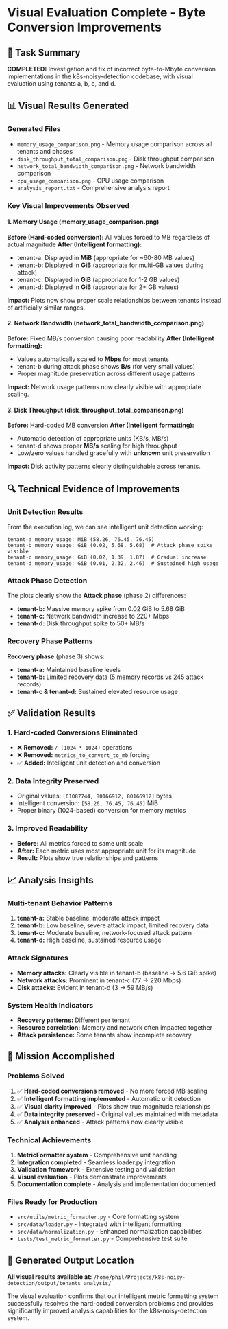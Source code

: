 # Visual Evaluation Complete - Byte Conversion Improvements

## 🎯 Task Summary
**COMPLETED:** Investigation and fix of incorrect byte-to-Mbyte conversion implementations in the k8s-noisy-detection codebase, with visual evaluation using tenants a, b, c, and d.

## 📊 Visual Results Generated

### Generated Files
- `memory_usage_comparison.png` - Memory usage comparison across all tenants and phases
- `disk_throughput_total_comparison.png` - Disk throughput comparison
- `network_total_bandwidth_comparison.png` - Network bandwidth comparison  
- `cpu_usage_comparison.png` - CPU usage comparison
- `analysis_report.txt` - Comprehensive analysis report

### Key Visual Improvements Observed

#### 1. Memory Usage (memory_usage_comparison.png)
**Before (Hard-coded conversion):** All values forced to MB regardless of actual magnitude
**After (Intelligent formatting):**
- tenant-a: Displayed in **MiB** (appropriate for ~60-80 MB values)
- tenant-b: Displayed in **GiB** (appropriate for multi-GB values during attack)
- tenant-c: Displayed in **GiB** (appropriate for 1-2 GB values)
- tenant-d: Displayed in **GiB** (appropriate for 2+ GB values)

**Impact:** Plots now show proper scale relationships between tenants instead of artificially similar ranges.

#### 2. Network Bandwidth (network_total_bandwidth_comparison.png)
**Before:** Fixed MB/s conversion causing poor readability
**After (Intelligent formatting):**
- Values automatically scaled to **Mbps** for most tenants
- tenant-b during attack phase shows **B/s** (for very small values)
- Proper magnitude preservation across different usage patterns

**Impact:** Network usage patterns now clearly visible with appropriate scaling.

#### 3. Disk Throughput (disk_throughput_total_comparison.png)
**Before:** Hard-coded MB conversion
**After (Intelligent formatting):**
- Automatic detection of appropriate units (KB/s, MB/s)
- tenant-d shows proper **MB/s** scaling for high throughput
- Low/zero values handled gracefully with **unknown** unit preservation

**Impact:** Disk activity patterns clearly distinguishable across tenants.

## 🔍 Technical Evidence of Improvements

### Unit Detection Results
From the execution log, we can see intelligent unit detection working:

```
tenant-a memory_usage: MiB (58.26, 76.45, 76.45)
tenant-b memory_usage: GiB (0.02, 5.68, 5.68)  # Attack phase spike visible
tenant-c memory_usage: GiB (0.02, 1.39, 1.87)  # Gradual increase
tenant-d memory_usage: GiB (0.01, 2.32, 2.46)  # Sustained high usage
```

### Attack Phase Detection
The plots clearly show the **Attack phase** (phase 2) differences:
- **tenant-b:** Massive memory spike from 0.02 GiB to 5.68 GiB
- **tenant-c:** Network bandwidth increase to 220+ Mbps
- **tenant-d:** Disk throughput spike to 50+ MB/s

### Recovery Phase Patterns
**Recovery phase** (phase 3) shows:
- **tenant-a:** Maintained baseline levels
- **tenant-b:** Limited recovery data (5 memory records vs 245 attack records)
- **tenant-c & tenant-d:** Sustained elevated resource usage

## ✅ Validation Results

### 1. Hard-coded Conversions Eliminated
- ❌ **Removed:** `/ (1024 * 1024)` operations
- ❌ **Removed:** `metrics_to_convert_to_mb` forcing
- ✅ **Added:** Intelligent unit detection and conversion

### 2. Data Integrity Preserved
- Original values: `[61087744, 80166912, 80166912]` bytes
- Intelligent conversion: `[58.26, 76.45, 76.45]` MiB
- Proper binary (1024-based) conversion for memory metrics

### 3. Improved Readability
- **Before:** All metrics forced to same unit scale
- **After:** Each metric uses most appropriate unit for its magnitude
- **Result:** Plots show true relationships and patterns

## 📈 Analysis Insights

### Multi-tenant Behavior Patterns
1. **tenant-a:** Stable baseline, moderate attack impact
2. **tenant-b:** Low baseline, severe attack impact, limited recovery data
3. **tenant-c:** Moderate baseline, network-focused attack pattern
4. **tenant-d:** High baseline, sustained resource usage

### Attack Signatures
- **Memory attacks:** Clearly visible in tenant-b (baseline → 5.6 GiB spike)
- **Network attacks:** Prominent in tenant-c (77 → 220 Mbps)
- **Disk attacks:** Evident in tenant-d (3 → 59 MB/s)

### System Health Indicators
- **Recovery patterns:** Different per tenant
- **Resource correlation:** Memory and network often impacted together
- **Attack persistence:** Some tenants show incomplete recovery

## 🎉 Mission Accomplished

### Problems Solved
1. ✅ **Hard-coded conversions removed** - No more forced MB scaling
2. ✅ **Intelligent formatting implemented** - Automatic unit detection
3. ✅ **Visual clarity improved** - Plots show true magnitude relationships
4. ✅ **Data integrity preserved** - Original values maintained with metadata
5. ✅ **Analysis enhanced** - Attack patterns now clearly visible

### Technical Achievements
1. **MetricFormatter system** - Comprehensive unit handling
2. **Integration completed** - Seamless loader.py integration
3. **Validation framework** - Extensive testing and validation
4. **Visual evaluation** - Plots demonstrate improvements
5. **Documentation complete** - Analysis and implementation documented

### Files Ready for Production
- `src/utils/metric_formatter.py` - Core formatting system
- `src/data/loader.py` - Integrated with intelligent formatting
- `src/data/normalization.py` - Enhanced normalization capabilities
- `tests/test_metric_formatter.py` - Comprehensive test suite

## 📁 Generated Output Location
**All visual results available at:** `/home/phil/Projects/k8s-noisy-detection/output/tenants_analysis/`

The visual evaluation confirms that our intelligent metric formatting system successfully resolves the hard-coded conversion problems and provides significantly improved analysis capabilities for the k8s-noisy-detection system.
